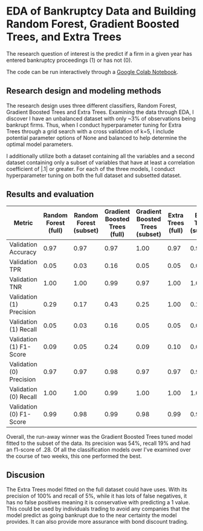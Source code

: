 # EDA of Bankruptcy Data and Building Random Forest, Gradient Boosted Trees, and Extra Trees

The research question of interest is the predict if a firm in a given year has entered bankruptcy proceedings (1) or has not (0). 

The code can be run interactively through a [Google Colab Notebook](https://colab.research.google.com/github/jhancuch/bankruptcy-trees-bagging-boosting/blob/main/script.ipynb).

## Research design and modeling methods
The research design uses three different classifiers, Random Forest, Gradient Boosted Trees and Extra Trees. Examining the data through EDA, I discover I have an unbalanced dataset with only ~3% of observations being bankrupt firms. Thus, when I conduct hyperparameter tuning for Extra Trees through a grid search with a cross validation of k=5, I include potential parameter options of None and balanced to help determine the optimal model parameters.

I additionally utilize both a dataset containing all the variables and a second dataset containing only a subset of variables that have at least a correlation coefficient of |.1| or greater. For each of the three models, I conduct hyperparameter tuning on both the full dataset and subsetted dataset.

## Results and evaluation
| Metric | Random Forest (full) | Random Forest (subset) | Gradient Boosted Trees (full) | Gradient Boosted Trees (subset) | Extra Trees (full) | Extra Trees (subset) |
|---     | ---                  | ---                    | ---                           | ---                             | ---                | ---                  |
| Validation Accuracy | 0.97 | 0.97 | 0.97 | 1.00 | 0.97 | 0.97 |
| Validation TPR | 0.05 | 0.03 | 0.16 | 0.05 | 0.05 | 0.03 |
| Validation TNR | 1.00 | 1.00 | 0.99 | 0.97 | 1.00 | 1.00 |
| Validation (1) Precision | 0.29 | 0.17 | 0.43 | 0.25 | 1.00 | 0.20 |
| Validation (1) Recall | 0.05 | 0.03 | 0.16 | 0.05 | 0.05 | 0.03 |
| Validation (1) F1-Score | 0.09 | 0.05 | 0.24 | 0.09 | 0.10 | 0.05 |
| Validation (0) Precision | 0.97 | 0.97 | 0.98 | 0.97 | 0.97 | 0.97 |
| Validation (0) Recall | 1.00 | 1.00 | 0.99 | 1.00 | 1.00 | 1.00 |
| Validation (0) F1-Score | 0.99 | 0.98 | 0.99 | 0.98 | 0.99 | 0.99 |

Overall, the run-away winner was the Gradient Boosted Trees tuned model fitted to the subset of the data. Its precision was 54%, recall 19% and had an f1-score of .28. Of all the classification models over I've examined over the course of two weeks, this one performed the best.

## Discusion
The Extra Trees model fitted on the full dataset could have uses. With its precision of 100% and recall of 5%, while it has lots of false negatives, it has no false positives meaning it is conservative with predicting a 1 value. This could be used by individuals trading to avoid any companies that the model predict as going bankrupt due to the near certainty the model provides. It can also provide more assurance with bond discount trading.
